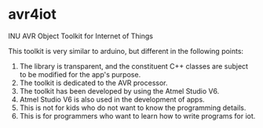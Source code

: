 # avr4iot
INU AVR Object Toolkit for Internet of Things

This toolkit is very similar to arduino, but different in the following points:
1. The library is transparent, and the constituent C++ classes are subject to be modified for the app's purpose.
2. The toolkit is dedicated to the AVR processor.
3. The toolkit has been developed by using the Atmel Studio V6.
4. Atmel Studio V6 is also used in the development of apps.
5. This is not for kids who do not want to know the programming details.
6. This is for programmers who want to learn how to write programs for iot.
